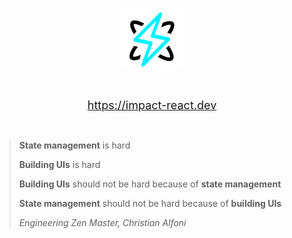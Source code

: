 <p align="center">
  <img align="center" src="./Icon.png" />
</p>

<br />

  

<p align="center">
  <a href="https://impact-react.dev" style="font-size:18px;">https://impact-react.dev</a>
</p>

<br/>

> **State management** is hard
>
> **Building UIs** is hard
>
> **Building UIs** should not be hard because of **state management**
>
> **State management** should not be hard because of **building UIs**
>
> _Engineering Zen Master, Christian Alfoni_
